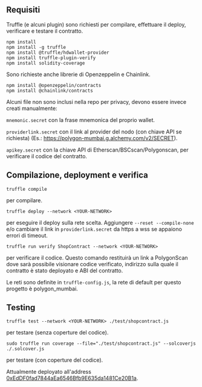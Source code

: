 ## Requisiti

Truffle (e alcuni plugin) sono richiesti per compilare, effettuare il deploy, verificare e testare il contratto.
```
npm install
npm install -g truffle
npm install @truffle/hdwallet-provider
npm install truffle-plugin-verify
npm install solidity-coverage
```

Sono richieste anche librerie di Openzeppelin e Chainlink.
```
npm install @openzeppelin/contracts
npm install @chainlink/contracts
```

Alcuni file non sono inclusi nella repo per privacy, devono essere invece creati manualmente:

`mnemonic.secret` con la frase mnemonica del proprio wallet.

`providerlink.secret` con il link al provider del nodo (con chiave API se richiesta) (Es.: https://polygon-mumbai.g.alchemy.com/v2/SECRET).

`apikey.secret` con la chiave API di Etherscan/BSCscan/Polygonscan, per verificare il codice del contratto.

## Compilazione, deployment e verifica

```
truffle compile
```
per compilare.
```
truffle deploy --network <YOUR-NETWORK>
```
per eseguire il deploy sulla rete scelta. Aggiungere ```--reset --compile-none``` e/o cambiare il link in ```providerlink.secret``` da https a wss se appaiono errori di timeout.
```
truffle run verify ShopContract --network <YOUR-NETWORK>
```
per verificare il codice.
Questo comando restituirà un link a PolygonScan dove sarà possibile visionare codice verificato, indirizzo sulla quale il contratto è stato deployato e ABI del contratto.

Le reti sono definite in `truffle-config.js`, la rete di default per questo progetto è polygon_mumbai.

## Testing
```
truffle test --network <YOUR-NETWORK> ./test/shopcontract.js
```
per testare (senza coperture del codice).
```
sudo truffle run coverage --file="./test/shopcontract.js" --solcoverjs ./.solcover.js
```
per testare (con coperture del codice).


Attualmente deployato all'address [0xEdDF0fad7844aEa6546Bfb9E635da1481Ce20B1a](https://mumbai.polygonscan.com/address/0xEdDF0fad7844aEa6546Bfb9E635da1481Ce20B1a).
